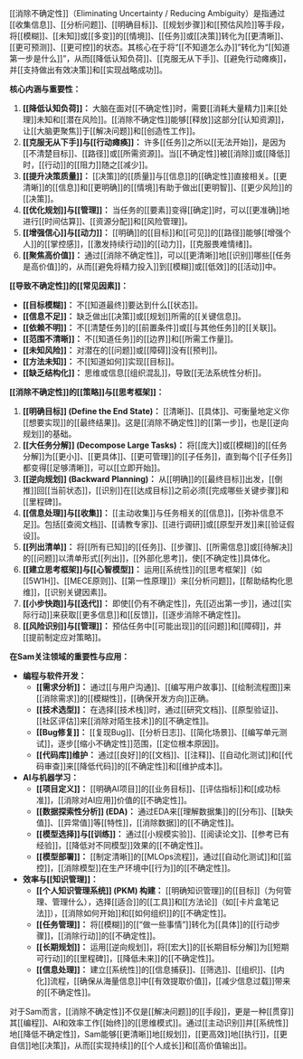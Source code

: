[[消除不确定性]]（Eliminating Uncertainty / Reducing Ambiguity）是指通过[[收集信息]]、[[分析问题]]、[[明确目标]]、[[规划步骤]]和[[预估风险]]等手段，将[[模糊]]、[[未知]]或[[多变]]的[[情境]]、[[任务]]或[[决策]]转化为[[更清晰]]、[[更可预测]]、[[更可控]]的状态。其核心在于将“[[不知道怎么办]]”转化为“[[知道第一步是什么]]”，从而[[降低认知负荷]]、[[克服无从下手]]、[[避免行动瘫痪]]，并[[支持做出有效决策]]和[[实现战略成功]]。

**核心内涵与重要性：**

1.  **[[降低认知负荷]]：** 大脑在面对[[不确定性]]时，需要[[消耗大量精力]]来[[处理]]未知和[[潜在风险]]。[[消除不确定性]]能够[[释放]]这部分[[认知资源]]，让[[大脑更聚焦]]于[[解决问题]]和[[创造性工作]]。
2.  **[[克服无从下手]]与[[行动瘫痪]]：** 许多[[任务]]之所以[[无法开始]]，是因为[[不清楚目标]]、[[路径]]或[[所需资源]]。当[[不确定性]]被[[消除]]或[[降低]]时，[[行动]]的[[阻力]]随之[[减少]]。
3.  **[[提升决策质量]]：** [[决策]]的[[质量]]与[[信息]]的[[确定性]]直接相关。[[更清晰]]的[[信息]]和[[更明确]]的[[情境]]有助于做出[[更明智]]、[[更少风险]]的[[决策]]。
4.  **[[优化规划]]与[[管理]]：** 当任务的[[要素]]变得[[确定]]时，可以[[更准确]]地进行[[时间估算]]、[[资源分配]]和[[风险管理]]。
5.  **[[增强信心]]与[[动力]]：** [[明确]]的[[目标]]和[[可见]]的[[路径]]能够[[增强个人]]的[[掌控感]]，[[激发持续行动]]的[[动力]]，[[克服畏难情绪]]。
6.  **[[聚焦高价值]]：** 通过[[消除不确定性]]，可以[[更清晰]]地[[识别]]哪些[[任务是高价值]]的，从而[[避免将精力投入]]到[[模糊]]或[[低效]]的[[活动]]中。

**[[导致不确定性]]的[[常见因素]]：**

*   **[[目标模糊]]：** 不[[知道最终]]要达到什么[[状态]]。
*   **[[信息不足]]：** 缺乏做出[[决策]]或[[规划]]所需的[[关键信息]]。
*   **[[依赖不明]]：** 不[[清楚任务]]的[[前置条件]]或[[与其他任务]]的[[关联]]。
*   **[[范围不清晰]]：** 不[[知道任务]]的[[边界]]和[[所需工作量]]。
*   **[[未知风险]]：** 对潜在的[[问题]]或[[障碍]]没有[[预判]]。
*   **[[方法未知]]：** 不[[知道如何]]实现[[目标]]。
*   **[[缺乏结构化]]：** 思维或信息[[组织混乱]]，导致[[无法系统性分析]]。

**[[消除不确定性]]的[[策略]]与[[思考框架]]：**

1.  **[[明确目标]] (Define the End State)：** [[清晰]]、[[具体]]、可衡量地定义你[[想要实现]]的[[最终结果]]。这是[[消除不确定性]]的[[第一步]]，也是[[逆向规划]]的基础。
2.  **[[大任务分解]] (Decompose Large Tasks)：** 将[[庞大]]或[[模糊]]的[[任务分解]]为[[更小]]、[[更具体]]、[[更可管理]]的[[子任务]]，直到每个[[子任务]]都变得[[足够清晰]]，可以[[立即开始]]。
3.  **[[逆向规划]] (Backward Planning)：** 从[[明确]]的[[最终目标]]出发，[[倒推]]回[[当前状态]]，[[识别]]在[[达成目标]]之前必须[[完成哪些关键步骤]]和[[里程碑]]。
4.  **[[信息处理]]与[[收集]]：** [[主动收集]]与任务相关的[[信息]]，[[弥补信息不足]]。包括[[查阅文档]]、[[请教专家]]、[[进行调研]]或[[原型开发]]来[[验证假设]]。
5.  **[[列出清单]]：** 将[[所有已知]]的[[任务]]、[[步骤]]、[[所需信息]]或[[待解决]]的[[问题]]以清单形式[[列出]]，[[外部化思考]]，使[[不确定性]]具体化。
6.  **[[建立思考框架]]与[[心智模型]]：** 运用[[系统性]]的[[思考框架]]（如[[5W1H]]、[[MECE原则]]、[[第一性原理]]）来[[分析问题]]，[[帮助结构化思维]]，[[识别关键因素]]。
7.  **[[小步快跑]]与[[迭代]]：** 即使[[仍有不确定性]]，先[[迈出第一步]]，通过[[实际行动]]来获取[[更多信息]]和[[反馈]]，[[逐步消除不确定性]]。
8.  **[[风险识别]]与[[管理]]：** 预估任务中[[可能出现]]的[[问题]]和[[障碍]]，并[[提前制定应对策略]]。

**在Sam关注领域的重要性与应用：**

*   **编程与软件开发：**
    *   **[[需求分析]]：** 通过[[与用户沟通]]、[[编写用户故事]]、[[绘制流程图]]来[[消除需求]]的[[模糊性]]，[[确保开发方向]]正确。
    *   **[[技术选型]]：** 在选择[[技术栈]]时，通过[[研究文档]]、[[原型验证]]、[[社区评估]]来[[消除对陌生技术]]的[[不确定性]]。
    *   **[[Bug修复]]：** [[复现Bug]]、[[分析日志]]、[[简化场景]]、[[编写单元测试]]，逐步[[缩小不确定性]]范围，[[定位根本原因]]。
    *   **[[代码库]]维护：** 通过[[良好]]的[[文档]]、[[注释]]、[[自动化测试]]和[[代码审查]]来[[降低代码]]的[[不确定性]]和[[维护成本]]。
*   **AI与机器学习：**
    *   **[[项目定义]]：** [[明确AI项目]]的[[业务目标]]、[[评估指标]]和[[成功标准]]，[[消除对AI应用]]价值的[[不确定性]]。
    *   **[[数据探索性分析]] (EDA)：** 通过EDA来[[理解数据集]]的[[分布]]、[[缺失值]]、[[异常值]]等[[特性]]，[[消除数据]]的[[不确定性]]。
    *   **[[模型选择]]与[[训练]]：** 通过[[小规模实验]]、[[阅读论文]]、[[参考已有经验]]，[[降低对不同模型]]效果的[[不确定性]]。
    *   **[[模型部署]]：** [[制定清晰]]的[[MLOps流程]]，通过[[自动化测试]]和[[监控]]，[[消除模型]]在生产环境中[[行为]]的[[不确定性]]。
*   **效率与[[知识管理]]：**
    *   **[[个人知识管理系统]] (PKM) 构建：** [[明确知识管理]]的[[目标]]（为何管理、管理什么），选择[[适合]]的[[工具]]和[[方法论]]（如[[卡片盒笔记法]]），[[消除如何开始]]和[[如何组织]]的[[不确定性]]。
    *   **[[任务管理]]：** 将[[模糊]]的[[“做一些事情”]]转化为[[具体]]的[[行动步骤]]，[[消除行动]]的[[不确定性]]。
    *   **[[长期规划]]：** 运用[[逆向规划]]，将[[宏大]]的[[长期目标分解]]为[[短期可行动]]的[[里程碑]]，[[降低未来]]的[[不确定性]]。
    *   **[[信息处理]]：** 建立[[系统性]]的[[信息捕获]]、[[筛选]]、[[组织]]、[[内化]]流程，[[确保从海量信息]]中[[有效提取价值]]，[[减少信息过载]]带来的[[不确定性]]。

对于Sam而言，[[消除不确定性]]不仅是[[解决问题]]的[[手段]]，更是一种[[贯穿]]其[[编程]]、AI和效率工作[[始终]]的[[思维模式]]。通过[[主动识别]]并[[系统性]]地[[降低不确定性]]，Sam能够[[更清晰]]地[[规划]]，[[更高效]]地[[执行]]，[[更自信]]地[[决策]]，从而[[实现持续]]的[[个人成长]]和[[高价值输出]]。